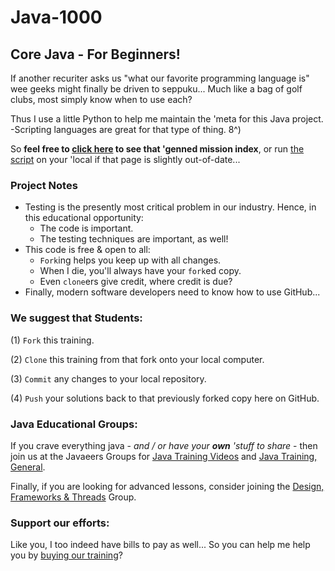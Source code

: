 # Java-1000
## Core Java - For Beginners!

If another recuriter asks us "what our favorite
programming language is" wee geeks might finally be 
driven to seppuku... Much like a bag of golf clubs, most simply know 
when to use each? 

Thus I use a little Python to help me maintain the 'meta for this Java 
project. -Scripting languages are great for that type of thing. 8^)

So **feel free to [click here](./MISSIONS.md) to see that 'genned mission
index**, or run [the script](./missions.py) on your 'local if that page is 
slightly out-of-date...

### Project Notes
* Testing is the presently most critical problem in our industry. 
Hence, in this educational opportunity:
  * The code is important.
  * The testing techniques are important, as well!
* This code is free & open to all: 
  * `Fork`ing helps you keep up with all changes.
  * When I die, you'll always have your `fork`ed copy.
  * Even `clone`ers give credit, where credit is due?
* Finally, modern software developers need to know how to use GitHub...

### We suggest that Students: 

(1) `Fork` this training.

(2) `Clone` this training from that fork onto your local computer.

(3) `Commit` any changes to your local repository.

(4) `Push` your solutions back to that previously forked copy here on GitHub.

### Java Educational Groups:
If you crave everything java - _and / or have your **own** 
'stuff to share_ - then join us at the 
Javaeers Groups for [Java Training Videos](https://www.facebook.com/JavaVideos9000/)
and [Java Training, General](https://www.facebook.com/groups/javatraining9000/).

Finally, if you are looking for advanced lessons, consider joining the 
[Design, Frameworks & Threads](https://www.facebook.com/Java-Design-Frameworks-Thread-Video-Training-670850766419490) 
Group.

### Support our efforts:
Like you, I too indeed have bills to pay as well... So you can help me help you
by [buying our training](https://www.udemy.com/course/how-to-java)?
